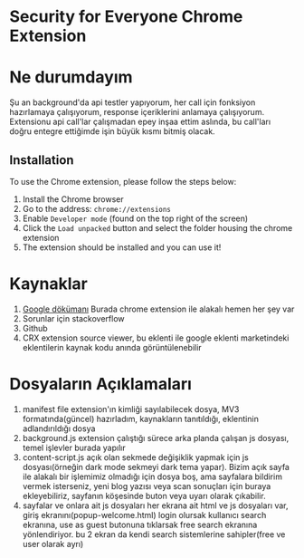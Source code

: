 # Security for Everyone Chrome Extension
# Ne durumdayım
Şu an background'da api testler yapıyorum, her call için fonksiyon hazırlamaya çalışıyorum, response içeriklerini anlamaya çalışıyorum.
Extensionu api call'lar çalışmadan epey inşaa ettim aslında, bu call'ları doğru entegre ettiğimde işin büyük kısmı bitmiş olacak.


## Installation
To use the Chrome extension, please follow the steps below:

1. Install the Chrome browser
2. Go to the address: `chrome://extensions`
3. Enable `Developer mode` (found on the top right of the screen)
4. Click the `Load unpacked` button and select the folder housing the chrome extension
5. The extension should be installed and you can use it!

# Kaynaklar
1. [Google dökümanı](https://developer.chrome.com/docs/extensions/mv3/)
Burada chrome extension ile alakalı hemen her şey var
2. Sorunlar için stackoverflow
3. Github
4. CRX extension source viewer, bu eklenti ile google eklenti marketindeki eklentilerin kaynak kodu anında görüntülenebilir

# Dosyaların Açıklamaları
1. manifest file
extension'ın kimliği sayılabilecek dosya, MV3 formatında(güncel) hazırladım, kaynakların tanıtıldığı, eklentinin adlandırıldığı dosya
2. background.js
extension çalıştığı sürece arka planda çalışan js dosyası, temel işlevler burada yapılır
3. content-script.js
açık olan sekmede değişiklik yapmak için js dosyası(örneğin dark mode sekmeyi dark tema yapar). Bizim açık sayfa ile alakalı bir işlemimiz olmadığı için dosya boş, ama sayfalara bildirim vermek isterseniz, yeni blog yazısı veya scan sonuçları için buraya ekleyebiliriz, sayfanın köşesinde buton veya uyarı olarak çıkabilir.
4. sayfalar ve onlara ait js dosyaları
her ekrana ait html ve js dosyaları var, 
giriş ekranını(popup-welcome.html) 
login olursak kullanıcı search ekranına,
use as guest butonuna tıklarsak free search ekranına yönlendiriyor.
bu 2 ekran da kendi search sistemlerine sahipler(free ve user olarak ayrı)
















